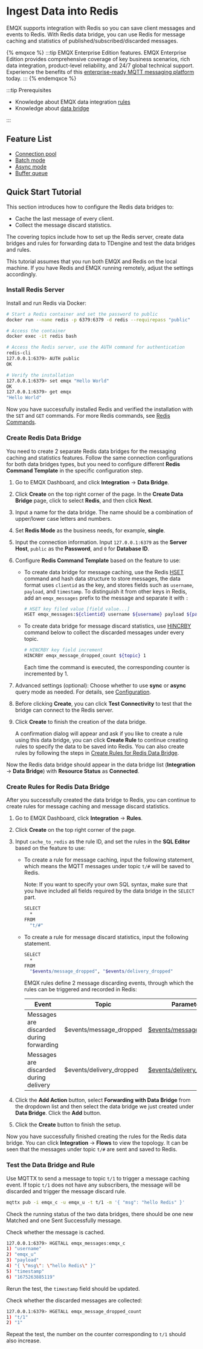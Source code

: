# Ingest Data into Redis

EMQX supports integration with Redis so you can save client messages and events to Redis. With Redis data bridge, you can use Redis for message caching and statistics of published/subscribed/discarded messages.

{% emqxce %}
:::tip
EMQX Enterprise Edition features. EMQX Enterprise Edition provides comprehensive coverage of key business scenarios, rich data integration, product-level reliability, and 24/7 global technical support. Experience the benefits of this [enterprise-ready MQTT messaging platform](https://www.emqx.com/en/try?product=enterprise) today.
:::
{% endemqxce %}

<!-- TODO 确认是否支持数据发布订阅操作、消息队列等场景。 -->

:::tip Prerequisites

- Knowledge about EMQX data integration [rules](./rules.md)
- Knowledge about [data bridge](./data-bridges.md)

:::


## Feature List

- [Connection pool](./data-bridges.md#connection-pool)
- [Batch mode](./data-bridges.md#batch-mode)
- [Async mode](./data-bridges.md#async-mode)
- [Buffer queue](./data-bridges.md#buffer-queue)

<!-- TODO 配置参数 需要补充链接到配置手册对应配置章节。 -->

## Quick Start Tutorial

This section introduces how to configure the Redis data bridges to:

- Cache the last message of every client.
- Collect the message discard statistics.

The covering topics include how to set up the Redis server, create data bridges and rules for forwarding data to TDengine and test the data bridges and rules.

This tutorial assumes that you run both EMQX and Redis on the local machine. If you have Redis and EMQX running remotely, adjust the settings accordingly.

### Install Redis Server

Install and run Redis via Docker:

```bash
# Start a Redis container and set the password to public
docker run --name redis -p 6379:6379 -d redis --requirepass "public"

# Access the container
docker exec -it redis bash

# Access the Redis server, use the AUTH command for authentication
redis-cli
127.0.0.1:6379> AUTH public
OK

# Verify the installation
127.0.0.1:6379> set emqx "Hello World"
OK
127.0.0.1:6379> get emqx
"Hello World"
```

Now you have successfully installed Redis and verified the installation with the `SET` and `GET` commands. For more Redis commands, see [Redis Commands](https://redis.io/commands/).

### Create Redis Data Bridge

You need to create 2 separate Redis data bridges for the messaging caching and statistics features. Follow the same connection configurations for both data bridges types, but you need to configure different **Redis Command Template** in the specific configuration step.

1. Go to EMQX Dashboard, and click **Integration** -> **Data Bridge**.
2. Click **Create** on the top right corner of the page. In the **Create Data Bridge** page, click to select **Redis**, and then click **Next**.
4. Input a name for the data bridge. The name should be a combination of upper/lower case letters and numbers.
5. Set **Redis Mode** as the business needs, for example, **single**.
6. Input the connection information. Input `127.0.0.1:6379` as the **Server Host**, `public` as the **Password**, and `0` for **Database ID**.

6. Configure **Redis Command Template** based on the feature to use:

   - To create data bridge for message caching, use the Redis [HSET](https://redis.io/commands/hset/) command and hash data structure to store messages, the data format uses `clientid` as the key, and stores fields such as `username`, `payload`, and `timestamp`. To distinguish it from other keys in Redis, add an `emqx_messages` prefix to the message and separate it with `:`

     ```bash
     # HSET key filed value [field value...]
     HSET emqx_messages:${clientid} username ${username} payload ${payload} timestamp ${timestamp}
     ```

     <!-- TODO 同时执行多个 Redis 命令? -->

   - To create data bridge for message discard statistics, use [HINCRBY](https://redis.io/commands/hincrby/) command below to collect the discarded messages under every topic.

     ```bash
     # HINCRBY key field increment
     HINCRBY emqx_message_dropped_count ${topic} 1
     ```

     Each time the command is executed, the corresponding counter is incremented by 1.

7. Advanced settings (optional):  Choose whether to use **sync** or **async** query mode as needed. For details, see [Configuration](./data-bridges.md#configuration).

8. Before clicking **Create**, you can click **Test Connectivity** to test that the bridge can connect to the Redis server.

9. Click **Create** to finish the creation of the data bridge.

   A confirmation dialog will appear and ask if you like to create a rule using this data bridge, you can click **Create Rule** to continue creating rules to specify the data to be saved into Redis. You can also create rules by following the steps in [Create Rules for Redis Data Bridge](#create-rules-for-redis-data-bridge).

Now the Redis data bridge should appear in the data bridge list (**Integration** -> **Data Bridge**) with **Resource Status** as **Connected**.

### Create Rules for Redis Data Bridge

After you successfully created the data bridge to Redis, you can continue to create rules for message caching and message discard statistics.

1. Go to EMQX Dashboard, click **Integration** -> **Rules**.

2. Click **Create** on the top right corner of the page.

4. Input `cache_to_redis` as the rule ID, and set the rules in the **SQL Editor** based on the feature to use:

   - To create a rule for message caching, input the following statement, which means the MQTT messages under topic `t/#`  will be saved to Redis.

     Note: If you want to specify your own SQL syntax, make sure that you have included all fields required by the data bridge in the `SELECT` part.

     ```bash
     SELECT
       *
     FROM
       "t/#"
     ```

   - To create a rule for message discard statistics, input the following statement.

     ```bash
     SELECT
       *
     FROM
       "$events/message_dropped", "$events/delivery_dropped"
     ```

     EMQX rules define 2 message discarding events, through which the rules can be triggered and recorded in Redis:

     | Event                                    | Topic                    | Parameter                                                    |
     | ---------------------------------------- | ------------------------ | ------------------------------------------------------------ |
     | Messages are discarded during forwarding | $events/message_dropped  | [$events/message_dropped](./rule-sql-events-and-fields.md#events-message-dropped) |
     | Messages are discarded during delivery   | $events/delivery_dropped | [$events/delivery_dropped](./rule-sql-events-and-fields.md#events-delivery-dropped) |

5. Click the **Add Action** button, select **Forwarding with Data Bridge** from the dropdown list and then select the data bridge we just created under **Data Bridge**. Click the **Add** button.

6. Click the **Create** button to finish the setup.

Now you have successfully finished creating the rules for the Redis data bridge. You can click **Integration** -> **Flows** to view the topology. It can be seen that the messages under topic `t/#` are sent and saved to Redis.

### Test the Data Bridge and Rule

Use MQTTX  to send a message to topic  `t/1`  to trigger a message caching event. If topic  `t/1`  does not have any subscribers, the message will be discarded and trigger the message discard rule.

```bash
mqttx pub -i emqx_c -u emqx_u -t t/1 -m '{ "msg": "hello Redis" }'
```

Check the running status of the two data bridges, there should be one new Matched and one Sent Successfully message.

Check whether the message is cached.

```bash
127.0.0.1:6379> HGETALL emqx_messages:emqx_c
1) "username"
2) "emqx_u"
3) "payload"
4) "{ \"msg\": \"hello Redis\" }"
5) "timestamp"
6) "1675263885119"
```

Rerun the test, the `timestamp` field should be updated.

Check whether the discarded messages are collected:

```bash
127.0.0.1:6379> HGETALL emqx_message_dropped_count
1) "t/1"
2) "1"
```

Repeat the test, the number on the counter corresponding to `t/1` should also increase.
